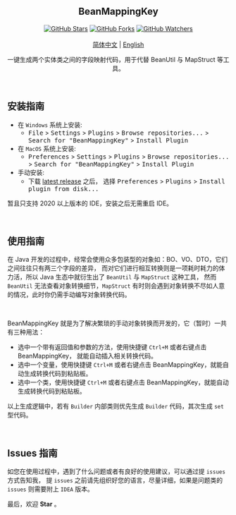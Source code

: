 <h2 align="center">BeanMappingKey</h2>

<p align="center">
  <a title="GitHub Stars" target="_blank" href="https://github.com/rookie-ricardo/BeanMappingKey/stargazers"><img alt="GitHub Stars" src="https://img.shields.io/github/stars/rookie-ricardo/BeanMappingKey.svg?label=Stars&style=social"></a>  
  <a title="GitHub Forks" target="_blank" href="https://github.com/rookie-ricardo/BeanMappingKey/network/members"><img alt="GitHub Forks" src="https://img.shields.io/github/forks/rookie-ricardo/BeanMappingKey.svg?label=Forks&style=social"></a>
  <a title="GitHub Watchers" target="_blank" href="https://github.com/rookie-ricardo/BeanMappingKey/watchers"><img alt="GitHub Watchers" src="https://img.shields.io/github/watchers/rookie-ricardo/BeanMappingKey.svg?label=Watchers&style=social"></a>
  <br>
  <br>
  <a title="简体中文" href="#">简体中文</a> | <a title="English" href="README_EN.md">English</a>
</p>

<p align="center">  
  一键生成两个实体类之间的字段映射代码，用于代替 BeanUtil 与 MapStruct 等工具。
  <br>
</p>

<br/>

## 安装指南

- 在 `Windows` 系统上安装:
    - <kbd>File</kbd> > <kbd>Settings</kbd> > <kbd>Plugins</kbd> > <kbd>Browse repositories...</kbd> > <kbd>Search for "BeanMappingKey"</kbd> > <kbd>Install Plugin</kbd>
- 在 `MacOS` 系统上安装:
    - <kbd>Preferences</kbd> > <kbd>Settings</kbd> > <kbd>Plugins</kbd> > <kbd>Browse repositories...</kbd> > <kbd>Search for "BeanMappingKey"</kbd> > <kbd>Install Plugin</kbd>
- 手动安装:
    - 下载 [latest release](https://github.com/rookie-ricardo/BeanMappingKey/releases/latest) 之后， 选择 <kbd>Preferences</kbd> > <kbd>Plugins</kbd> > <kbd>Install plugin from disk...</kbd>

暂且只支持 2020 以上版本的 IDE，安装之后无需重启 IDE。

<br/>

## 使用指南

在 Java 开发的过程中，经常会使用众多包装型的对象如：BO、VO、DTO，它们之间往往只有两三个字段的差异， 
而对它们进行相互转换则是一项耗时耗力的体力活，所以 Java 生态中就衍生出了 `BeanUtil` 与 `MapStruct` 这种工具，
然而 `BeanUtil` 无法查看对象转换细节，`MapStruct` 有时则会遇到对象转换不尽如人意的情况，此时你仍需手动编写对象转换代码。

<br/>

BeanMappingKey 就是为了解决繁琐的手动对象转换而开发的，它（暂时）一共有三种用法：

- 选中一个带有返回值和参数的方法，使用快捷键 `Ctrl+M` 或者右键点击 BeanMappingKey，
就能自动插入相关转换代码。
- 选中一个变量，使用快捷键 `Ctrl+M` 或者右键点击 BeanMappingKey，就能自动生成转换代码到粘贴板。
- 选中一个类，使用快捷键 `Ctrl+M` 或者右键点击 BeanMappingKey，就能自动生成转换代码到粘贴板。

以上生成逻辑中，若有 `Builder` 内部类则优先生成 `Builder` 代码，其次生成 `set` 型代码。

<br/>

## Issues 指南

如您在使用过程中，遇到了什么问题或者有良好的使用建议，可以通过提 `issues` 方式告知我，
提 `issues` 之前请先组织好您的语言，尽量详细，如果是问题类的 `issues` 则需要附上 `IDEA` 版本。

最后，欢迎 **Star** 。

